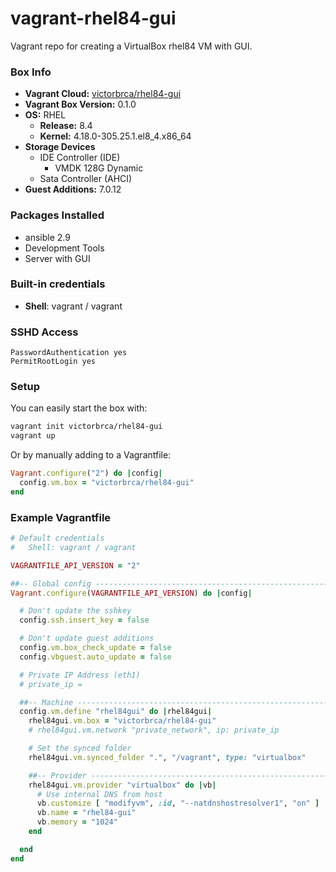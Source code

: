 # vagrant-rhel84-gui

Vagrant repo for creating a VirtualBox rhel84 VM with GUI.

### Box Info

+ **Vagrant Cloud:** [victorbrca/rhel84-gui](https://app.vagrantup.com/victorbrca/boxes/rhel84-gui/)
+ **Vagrant Box Version:** 0.1.0
+ **OS:** RHEL
  + **Release:** 8.4
  + **Kernel:** 4.18.0-305.25.1.el8_4.x86_64
+ **Storage Devices**
  + IDE Controller (IDE)
    + VMDK 128G Dynamic
  + Sata Controller (AHCI)
+ **Guest Additions:** 7.0.12

### Packages Installed

+ ansible 2.9
+ Development Tools
+ Server with GUI

### Built-in credentials

+ **Shell**: vagrant / vagrant

### SSHD Access

    PasswordAuthentication yes
    PermitRootLogin yes

### Setup

You can easily start the box with:

```bash
vagrant init victorbrca/rhel84-gui
vagrant up
```

Or by manually adding to a Vagrantfile:

```ruby
Vagrant.configure("2") do |config|
  config.vm.box = "victorbrca/rhel84-gui"
end
```

### Example Vagrantfile

```ruby
# Default credentials
#   Shell: vagrant / vagrant

VAGRANTFILE_API_VERSION = "2"

##-- Global config -------------------------------------------------------------
Vagrant.configure(VAGRANTFILE_API_VERSION) do |config|

  # Don't update the sshkey
  config.ssh.insert_key = false

  # Don't update guest additions
  config.vm.box_check_update = false
  config.vbguest.auto_update = false

  # Private IP Address (eth1)
  # private_ip =

  ##-- Machine -----------------------------------------------------------------
  config.vm.define "rhel84gui" do |rhel84gui|
    rhel84gui.vm.box = "victorbrca/rhel84-gui"
    # rhel84gui.vm.network "private_network", ip: private_ip

    # Set the synced folder
    rhel84gui.vm.synced_folder ".", "/vagrant", type: "virtualbox"

    ##-- Provider --------------------------------------------------------------
    rhel84gui.vm.provider "virtualbox" do |vb|
      # Use internal DNS from host
      vb.customize [ "modifyvm", :id, "--natdnshostresolver1", "on" ]
      vb.name = "rhel84-gui"
      vb.memory = "1024"
    end

  end
end
```
